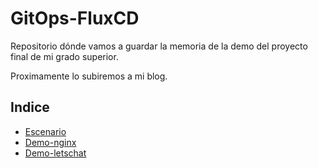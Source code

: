 # GitOps-FluxCD

Repositorio dónde vamos a guardar la memoria de la demo del proyecto final de mi grado superior.

Proximamente lo subiremos a mi blog.

## Indice

* [Escenario](escenario/escenario.md)
* [Demo-nginx](demo-nginx/demo-nginx.md)
* [Demo-letschat](demo-letschat/demo-letschat.md)